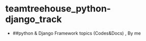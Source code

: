 # teamtreehouse_python-django_track
* ##python &amp; Django Framework topics (Codes&amp;Docs) , By me 
